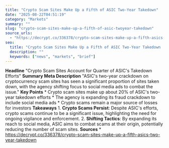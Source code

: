 ```yaml
---
title: "Crypto Scam Sites Make Up a Fifth of ASIC Two-Year Takedown"
date: "2025-08-22T04:51:19"
category: "Markets"
summary: ""
slug: "crypto-scam-sites-make-up-a-fifth-of-asic-twoyear-takedown"
source_urls:
  - "https://decrypt.co/336378/crypto-scam-sites-make-up-a-fifth-asics-two-year-takedown"
seo:
  title: "Crypto Scam Sites Make Up a Fifth of ASIC Two-Year Takedown | Hash n Hedge"
  description: ""
  keywords: ["news", "markets", "brief"]
---
```

**Headline** "Crypto Scam Sites Account for Quarter of ASIC's Takedown Efforts"  **Summary Meta Description** "ASIC's two-year crackdown on cryptocurrency scam sites has seen a significant proportion of sites taken down, with the agency shifting focus to social media ads to combat the issue."  **Key Points**  * Crypto scam sites make up about 20% of ASIC's two-year takedown efforts * The agency is expanding its fraud crackdown to include social media ads * Crypto scams remain a major source of losses for investors  **Takeaways**  1. **Crypto Scams Persist**: Despite ASIC's efforts, crypto scams continue to be a significant issue, highlighting the need for ongoing vigilance and enforcement. 2. **Shifting Tactics**: By expanding its reach to social media, ASIC aims to combat scams at their origin, potentially reducing the number of scam sites.  **Sources** * https://decrypt.co/336378/crypto-scam-sites-make-up-a-fifth-asics-two-year-takedown
